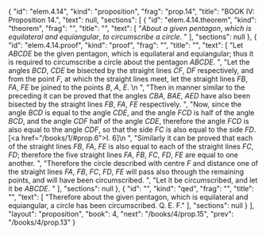 {
  "id": "elem.4.14",
  "kind": "proposition",
  "frag": "prop.14",
  "title": "BOOK IV: Proposition 14.",
  "text": null,
  "sections": [
    {
      "id": "elem.4.14.theorem",
      "kind": "theorem",
      "frag": "",
      "title": "",
      "text": [
        "<var>About a given pentagon</var>, <var>which is equilateral and equiangular</var>, <var>to circumscribe a circle</var>. "
      ],
      "sections": null
    },
    {
      "id": "elem.4.14.proof",
      "kind": "proof",
      "frag": "",
      "title": "",
      "text": [
        "Let <var>ABCDE</var> be the given pentagon, which is equilateral and equiangular; thus it is required to circumscribe a circle about the pentagon <var>ABCDE</var>. ",
        "Let the angles <var>BCD</var>, <var>CDE</var> be bisected by the straight lines <var>CF</var>, <var>DF</var> respectively, and from the point <var>F</var>, at which the straight lines meet, let the straight lines <var>FB</var>, <var>FA</var>, <var>FE</var> be joined to the points <var>B</var>, <var>A</var>, <var>E</var>. \n      ",
        "Then in manner similar to the preceding it can be proved that the angles <var>CBA</var>, <var>BAE</var>, <var>AED</var> have also been bisected by the straight lines <var>FB</var>, <var>FA</var>, <var>FE</var> respectively. ",
        "Now, since the angle <var>BCD</var> is equal to the angle <var>CDE</var>, and the angle <var>FCD</var> is half of the angle <var>BCD</var>, and the angle <var>CDF</var> half of the angle <var>CDE</var>, therefore the angle <var>FCD</var> is also equal to the angle <var>CDF</var>, so that the side <var>FC</var> is also equal to the side <var>FD</var>. [<a href=\"/books/1/#prop.6\">I. 6</a>]\n      ",
        "Similarly it can be proved that each of the straight lines <var>FB</var>, <var>FA</var>, <var>FE</var> is also equal to each of the straight lines <var>FC</var>, <var>FD</var>; therefore the five straight lines <var>FA</var>, <var>FB</var>, <var>FC</var>, <var>FD</var>, <var>FE</var> are equal to one another. ",
        "Therefore the circle described with centre <var>F</var> and distance one of the straight lines <var>FA</var>, <var>FB</var>, <var>FC</var>, <var>FD</var>, <var>FE</var> will pass also through the remaining points, and will have been circumscribed. ",
        "Let it be circumscribed, and let it be <var>ABCDE</var>. "
      ],
      "sections": null
    },
    {
      "id": "",
      "kind": "qed",
      "frag": "",
      "title": "",
      "text": [
        "Therefore about the given pentagon, which is equilateral and equiangular, a circle has been circumscribed. Q. E. F."
      ],
      "sections": null
    }
  ],
  "layout": "proposition",
  "book": 4,
  "next": "/books/4/prop.15",
  "prev": "/books/4/prop.13"
}
